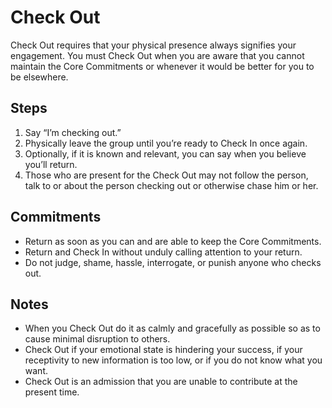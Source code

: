 # Check Out
Check Out requires that your physical presence always signifies your engagement. You must Check Out when you are aware that you cannot maintain the Core Commitments or whenever it would be better for you to be elsewhere.

## Steps
1. Say “I’m checking out.”
2. Physically leave the group until you’re ready to Check In once again.
3. Optionally, if it is known and relevant, you can say when you believe you’ll return.
4. Those who are present for the Check Out may not follow the person, talk to or about the person
checking out or otherwise chase him or her.

## Commitments
* Return as soon as you can and are able to keep the Core Commitments.
* Return and Check In without unduly calling attention to your return.
* Do not judge, shame, hassle, interrogate, or punish anyone who checks out.

## Notes
* When you Check Out do it as calmly and gracefully as possible so as to cause minimal disruption to others.
* Check Out if your emotional state is hindering your success, if your receptivity to new information is too low, or if you do not know what you want.
* Check Out is an admission that you are unable to contribute at the present time.